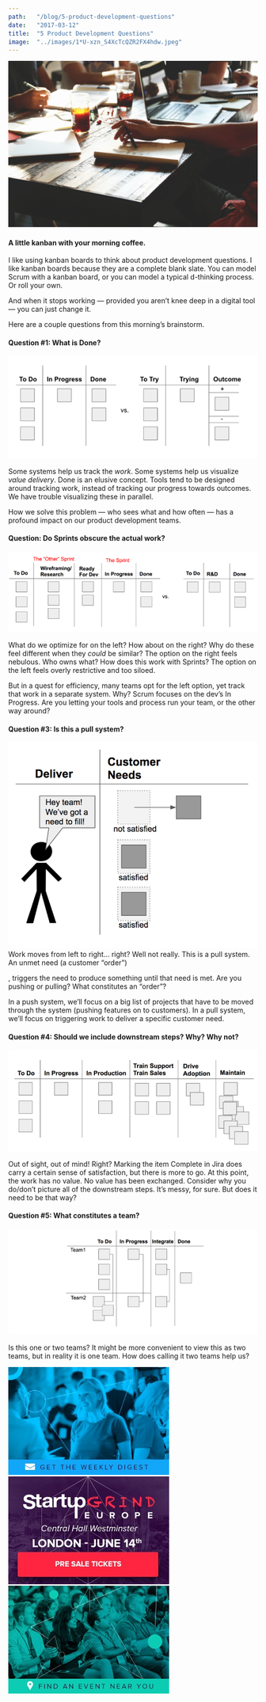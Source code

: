 ```yaml
---
path:	"/blog/5-product-development-questions"
date:	"2017-03-12"
title:	"5 Product Development Questions"
image:	"../images/1*U-xzn_S4XcTcQZR2FX4hdw.jpeg"
---
```


![](../images/1*U-xzn_S4XcTcQZR2FX4hdw.jpeg)

#### A little kanban with your morning coffee.

I like using kanban boards to think about product development questions. I like kanban boards because they are a complete blank slate. You can model Scrum with a kanban board, or you can model a typical d-thinking process. Or roll your own.

And when it stops working — provided you aren’t knee deep in a digital tool — you can just change it.

Here are a couple questions from this morning’s brainstorm.

#### **Question #1: What is Done?**

![](../images/1*LYbaaauE3re4ysBYiXJAbQ.png)

Some systems help us track the *work*. Some systems help us visualize *value delivery*. Done is an elusive concept. Tools tend to be designed around tracking work, instead of tracking our progress towards outcomes. We have trouble visualizing these in parallel.

How we solve this problem — who sees what and how often — has a profound impact on our product development teams.

#### Question: Do Sprints obscure the actual work?

![](../images/1*Nqypr4NRqJejtb1lhaSsXQ.png)

What do we optimize for on the left? How about on the right? Why do these feel different when they *could* be similar? The option on the right feels nebulous. Who owns what? How does this work with Sprints? The option on the left feels overly restrictive and too siloed.

But in a quest for efficiency, many teams opt for the left option, yet track that work in a separate system. Why? Scrum focuses on the dev’s In Progress. Are you letting your tools and process run your team, or the other way around?

#### **Question #3: Is this a pull system?**

![](../images/1*2piaalX3reEq-7U3yVXzfQ.png)Work moves from left to right… right? Well not really. This is a pull system. An unmet need (a customer “order”)

, triggers the need to produce something until that need is met. Are you pushing or pulling? What constitutes an “order”?

In a push system, we’ll focus on a big list of projects that have to be moved through the system (pushing features on to customers). In a pull system, we’ll focus on triggering work to deliver a specific customer need.

#### Question #4: Should we include downstream steps? Why? Why not?

![](../images/1*VWRpPQa_TwF624C8ECUV4w.png)

Out of sight, out of mind! Right? Marking the item Complete in Jira does carry a certain sense of satisfaction, but there is more to go. At this point, the work has no value. No value has been exchanged. Consider why you do/don’t picture all of the downstream steps. It’s messy, for sure. But does it need to be that way?

#### Question #5: What constitutes a team?

![](../images/1*D1-e_0S4xFwZ64ErzLUEOA.png)

Is this one or two teams? It might be more convenient to view this as two teams, but in reality it is one team. How does calling it two teams help us?

[![](../images/1*iq0EKuOUS52AtOW_RSKNxA.jpeg)](http://eepurl.com/bBbrFX)[![](../images/1*sg1PGrUIRQvIDH7bb2OY0A.jpeg)](https://europe2017.eventbrite.com/?aff=mediumfooter)[![](../images/1*N1UpkDFpA5UrRxen2NHxtw.jpeg)](http://startupgrind.com/chapters)